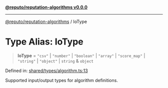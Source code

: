[**@reputo/reputation-algorithms v0.0.0**](../README.md)

***

[@reputo/reputation-algorithms](../globals.md) / IoType

# Type Alias: IoType

> **IoType** = `"csv"` \| `"number"` \| `"boolean"` \| `"array"` \| `"score_map"` \| `"string"` \| `"object"` \| `string` & `object`

Defined in: [shared/types/algorithm.ts:13](https://github.com/TogetherCrew/reputo/blob/0ed4dcc2bc5d7d34aede436d32405afb8fe52d0b/packages/reputation-algorithms/src/shared/types/algorithm.ts#L13)

Supported input/output types for algorithm definitions.
